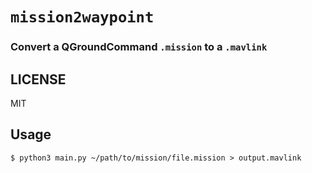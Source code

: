 # `mission2waypoint`

### Convert a QGroundCommand `.mission` to a `.mavlink`

## LICENSE

MIT

## Usage

```
$ python3 main.py ~/path/to/mission/file.mission > output.mavlink
```